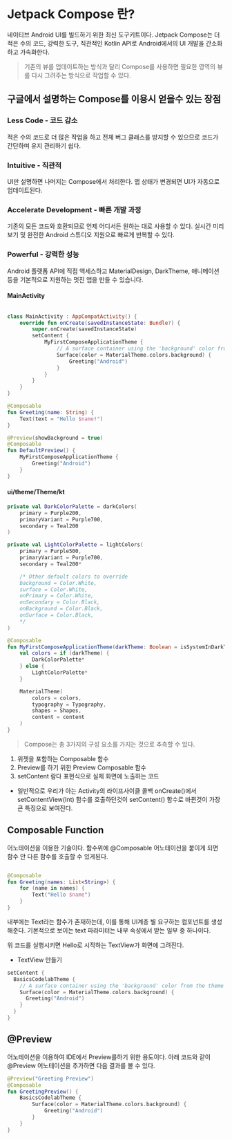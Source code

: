 # Jetpack Compose 란?
네이티브 Android UI를 빌드하기 위한 최신 도구키트이다.
Jetpack Compose는 더 적은 수의 코드, 강력한 도구, 직관적인 Kotlin API로 Android에서의 UI 개발을 간소화하고 가속화한다.
> 기존의 뷰를 업데이트하는 방식과 달리 Compose를 사용하면 필요한 영역의 뷰를 다시 그려주는 방식으로 작업할 수 있다.

## 구글에서 설명하는 Compose를 이용시 얻을수 있는 장점

### Less Code - 코드 감소
적은 수의 코드로 더 많은 작업을 하고 전체 버그 클래스를 방지할 수 있으므로 코드가 간단하며 유지 관리하기 쉽다.
### Intuitive - 직관적
UI만 설명하면 나머지는 Compose에서 처리한다. 앱 상태가 변경되면 UI가 자동으로 업데이트된다.
### Accelerate Development - 빠른 개발 과정
기존의 모든 코드와 호환되므로 언제 어디서든 원하는 대로 사용할 수 있다. 실시간 미리보기 및 완전한 Android 스튜디오 지원으로 빠르게 반복할 수 있다.
### Powerful - 강력한 성능
Android 플랫폼 API에 직접 액세스하고 MaterialDesign, DarkTheme, 애니메이션 등을 기본적으로 지원하는 멋진 앱을 만들 수 있습니다.

#### MainActivity
```kotlin

class MainActivity : AppCompatActivity() {
    override fun onCreate(savedInstanceState: Bundle?) {
        super.onCreate(savedInstanceState)
        setContent {
            MyFirstComposeApplicationTheme {
                // A surface container using the 'background' color from the theme
                Surface(color = MaterialTheme.colors.background) {
                    Greeting("Android")
                }
            }
        }
    }
}

@Composable
fun Greeting(name: String) {
    Text(text = "Hello $name!")
}

@Preview(showBackground = true)
@Composable
fun DefaultPreview() {
    MyFirstComposeApplicationTheme {
        Greeting("Android")
    }
}
```
#### ui/theme/Theme/kt
```kotlin
private val DarkColorPalette = darkColors(
    primary = Purple200,
    primaryVariant = Purple700,
    secondary = Teal200
)

private val LightColorPalette = lightColors(
    primary = Purple500,
    primaryVariant = Purple700,
    secondary = Teal200*

    /* Other default colors to override
    background = Color.White,
    surface = Color.White,
    onPrimary = Color.White,
    onSecondary = Color.Black,
    onBackground = Color.Black,
    onSurface = Color.Black,
    */
)

@Composable
fun MyFirstComposeApplicationTheme(darkTheme: Boolean = isSystemInDarkTheme(), content: @Composable () -> Unit) {
    val colors = if (darkTheme) {
        DarkColorPalette*
    } else {
        LightColorPalette*
    }

    MaterialTheme(
        colors = colors,
        typography = Typography,
        shapes = Shapes,
        content = content
    )
}
```

> Compose는 총 3가지의 구성 요소를 가지는 것으로 추측할 수 있다.
 1. 위젯을 포함하는 Composable 함수
 2. Preview를 하기 위한 Preview Composable 함수
 3. setContent 람다 표현식으로 실제 화면에 노출하는 코드

 * 일반적으로 우리가 아는 Activity의 라이프사이클 콜백 onCreate()에서 setContentView(Int) 함수를 호출하던것이 setContent() 함수로 바뀐것이 가장 큰 특징으로 보여진다.

 ## Composable Function
어노테이션을 이용한 기술이다. 함수위에 @Composable 어노테이션을 붙이게 되면 함수 안 다른 함수를 호출할 수 있게된다.

```kotlin

@Composable
fun Greeting(names: List<String>) {
    for (name in names) {
        Text("Hello $name")
    }
}
```
내부에는 Text라는 함수가 존재하는데, 이를 통해 UI계층 별 요구하는 컴포넌트를 생성해준다. 기본적으로 보이는 text 파라미터는 내부 속성에서 받는 일부 중 하나이다.

위 코드를 실행시키면 Hello로 시작하는 TextView가 화면에 그려진다.

* TextView 만들기

```kotlin
setContent {
  BasicsCodelabTheme {
    // A surface container using the 'background' color from the theme
    Surface(color = MaterialTheme.colors.background) {
      Greeting("Android")
    }
  }
}
```

## @Preview
어노테이션을 이용하여 IDE에서 Preview를하기 위한 용도이다. 아래 코드와 같이 @Preview 어노테이션을 추가하면 다음 결과를 볼 수 있다.

```kotlin
@Preview("Greeting Preview")
@Composable
fun GreetingPreview() {
    BasicsCodelabTheme {
        Surface(color = MaterialTheme.colors.background) {
            Greeting("Android")
        }
    }
}
```